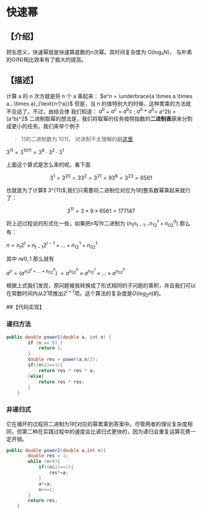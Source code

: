 # 快速幂

## 【介绍】
顾名思义，快速幂就是快速算底数的n次幂。其时间复杂度为 O(log₂N)， 与朴素的O(N)相比效率有了极大的提高。

## 【描述】
计算 a 的 n 次方就是将 n 个 a 乘起来：
$a^n = \underbrace{a \times a \times a...\times a}_{\text{n个a}}$
但是，当 n 的值特别大的时候，这种累乘的方法就不合适了。不过，由结合律 我们知道：
$a^b$ + $a^c$ = $a^bc$ ; $a^b$ * $a^b$= a^2b = (a^b)^2$
二进制取幂的想法是，我们将取幂的任务按照指数的**二进制表示**来分割成更小的任务。我们来举个例子

>11的二进制数为 1011。 对进制不太理解的戳[这里]() 

$3^{11} = 3^{1011} = 3^8 \cdot 3^2 \cdot 3^1$

上面这个算式是怎么来的呢。看下面

$$
3^1 = {3^2}^0 = 3
3^2 = {3^2}^1 = 9
3^8 = {3^2}^3 = 6561
$$

也就是为了计算$ 3^{11}$,我们只需要将二进制位对应为1的整系数幂乘起来就行了：

$$
3^{11} = 3 \times 9 \times 6561 = 177147
$$


将上述过程说的形式化一些，如果把n写作二进制为
$(n_1n_{t-1}…n_12^1+n_02^0)$
那么有：
 
$n=n_t2^t+n_{t-1}2^{t-1}+…+n_12^1+n_02^1$

其中
$n \epsilon 0,1$
那么就有

$a^n=(a^{n_t2^t+…+n_02^0})$
$=a^{n_02^0} \times a^{n_12^1} \times … \times a^{n_02^0}$

根据上式我们发现，原问题被我转换成了形式相同的子问题的乘积，并且我们可以在常数时间内从$2^i$项推出$2^{i+1}$项。这个算法的复杂度是$O(log_2n)$的。

##【代码实现】
### 递归方法
```java
public double power1(double a, int n) {
        if (n == 0) {
            return 1;
        }
        double res = power(a,n/2);
        if((n%2)==1){
            return res * res * a;
        }else{
            return res * res;
        }
    }
```

### 非递归式
它在循环的过程将二进制为1时对应的幂累乘到答案中。尽管两者的理论复杂度相同，但第二种在实践过程中的速度会比递归式更快的，因为递归会重复运算花费一定开销。
```java
public double power2(double a,int n){
        double res = 1;
        while (n>0){
            if((n&1)==1){
                res*=a;
            }
            a*=a;
            n>>=1;
        }
        return res;
    }
```

